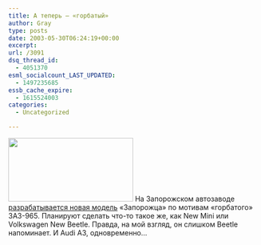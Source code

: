 ```yaml
---
title: А теперь — «горбатый»
author: Gray
type: posts
date: 2003-05-30T06:24:19+00:00
excerpt:
url: /3091
dsq_thread_id:
  - 4051370
esml_socialcount_LAST_UPDATED:
  - 1497235685
essb_cache_expire:
  - 1615524003
categories:
  - Uncategorized

---
```








<img src="https://i0.wp.com/www.searchengines.ru/blog/images/ZAZ_new2.jpg?resize=250%2C127" width="250" height="127" alt="" border="0" data-recalc-dims="1" />  
На Запорожском автозаводе <a href="http://www.autoconsulting.com.ua/article.php?sid=1136" target="_blank">разрабатывается новая модель</a> &#171;Запорожца&#187; по мотивам &#171;горбатого&#187; ЗАЗ-965. Планируют сделать что-то такое же, как New Mini или Volkswagen New Beetle.  
Правда, на мой взгляд, он слишком Beetle напоминает. И Audi A3, одновременно&#8230;